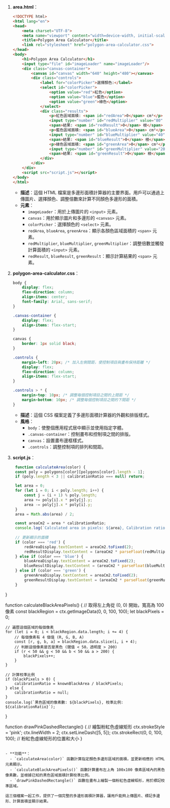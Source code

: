 1. **area.html**：
   ```html
   <!DOCTYPE html>
   <html lang="en">
   <head>
       <meta charset="UTF-8">
       <meta name="viewport" content="width=device-width, initial-scale=1.0">
       <title>Polygon Area Calculator</title>
       <link rel="stylesheet" href="polygon-area-calculator.css">
   </head>
   <body>
       <h1>Polygon Area Calculator</h1>
       <input type="file" id="imageLoader" name="imageLoader"/>
       <div class="canvas-container">
           <canvas id="canvas" width="640" height="480"></canvas>
           <div class="controls">
               <label for="colorPicker">選擇顏色:</label>
               <select id="colorPicker">
                   <option value="red">紅色</option>
                   <option value="blue">藍色</option>
                   <option value="green">綠色</option>
               </select>
               <div class="results">
                   <p>紅色區域面積: <span id="redArea">0</span> cm²</p>
                   <input type="number" id="redMultiplier" value="80" onchange="calculateArea('red')">
                   <span>結果: <span id="redResult">0</span> 根</span>
                   <p>藍色區域面積: <span id="blueArea">0</span> cm²</p>
                   <input type="number" id="blueMultiplier" value="40" onchange="calculateArea('blue')">
                   <span>結果: <span id="blueResult">0</span> 根</span>
                   <p>綠色區域面積: <span id="greenArea">0</span> cm²</p>
                   <input type="number" id="greenMultiplier" value="20" onchange="calculateArea('green')">
                   <span>結果: <span id="greenResult">0</span> 根</span>
               </div>
           </div>
       </div>
       <script src="script.js"></script>
   </body>
   </html>
   ```
   - **描述**：這個 HTML 檔案是多邊形面積計算器的主要界面。用戶可以通過上傳圖片、選擇顏色、調整倍數來計算不同顏色多邊形的面積。
   - **元素**：
     - `imageLoader`：用於上傳圖片的 `<input>` 元素。
     - `canvas`：用於顯示圖片和多邊形的 `<canvas>` 元素。
     - `colorPicker`：選擇顏色的 `<select>` 元素。
     - `redArea`, `blueArea`, `greenArea`：顯示各顏色區域面積的 `<span>` 元素。
     - `redMultiplier`, `blueMultiplier`, `greenMultiplier`：調整倍數並觸發計算面積的 `<input>` 元素。
     - `redResult`, `blueResult`, `greenResult`：顯示計算結果的 `<span>` 元素。

2. **polygon-area-calculator.css**：
   ```css
   body {
       display: flex;
       flex-direction: column;
       align-items: center;
       font-family: Arial, sans-serif;
   }

   .canvas-container {
       display: flex;
       align-items: flex-start;
   }

   canvas {
       border: 1px solid black;
   }

   .controls {
       margin-left: 20px; /* 加入左側間距，使控制項目與畫布保持距離 */
       display: flex;
       flex-direction: column;
       align-items: flex-start;
   }

   .controls > * {
       margin-top: 10px; /* 調整每個控制項目之間的上間距 */
       margin-bottom: 10px; /* 調整每個控制項目之間的下間距 */
   }
   ```
   - **描述**：這個 CSS 檔案定義了多邊形面積計算器的外觀和排版樣式。
   - **風格**：
     - `body`：使整個應用程式居中顯示並使用指定字體。
     - `.canvas-container`：控制畫布和控制項之間的排版。
     - `canvas`：設置畫布邊框樣式。
     - `.controls`：調整控制項的排列和間距。

3. **script.js**：
   ```javascript
    function calculateArea(color) {
    const poly = polygons[color][polygons[color].length - 1];
    if (poly.length < 3 || calibrationRatio === null) return;

    let area = 0;
    for (let i = 0; i < poly.length; i++) {
        const j = (i + 1) % poly.length;
        area += poly[i].x * poly[j].y;
        area -= poly[j].x * poly[i].y;
    }
    area = Math.abs(area) / 2;

    const areaCm2 = area * calibrationRatio;
    console.log(`Calculated area in pixels: ${area}, Calibration ratio: ${calibrationRatio}, Area in cm²: ${areaCm2}`);
    
    // 更新顯示的面積
    if (color === 'red') {
        redAreaDisplay.textContent = areaCm2.toFixed(2);
        redResultDisplay.textContent = (areaCm2 * parseFloat(redMultiplierInput.value)).toFixed(2);
    } else if (color === 'blue') {
        blueAreaDisplay.textContent = areaCm2.toFixed(2);
        blueResultDisplay.textContent = (areaCm2 * parseFloat(blueMultiplierInput.value)).toFixed(2);
    } else if (color === 'green') {
        greenAreaDisplay.textContent = areaCm2.toFixed(2);
        greenResultDisplay.textContent = (areaCm2 * parseFloat(greenMultiplierInput.value)).toFixed(2);
    }
}

function calculateBlackAreaPixels() {
    // 取得左上角從 (0, 0) 開始，寬高為 100 像素
    const blackRegion = ctx.getImageData(0, 0, 100, 100); 
    let blackPixels = 0;

    // 遍歷這個區域的每個像素
    for (let i = 0; i < blackRegion.data.length; i += 4) {
        // 每個像素有 4 個值 (R, G, B, A)
        const [r, g, b, a] = blackRegion.data.slice(i, i + 4);
        // 判斷這個像素是否是黑色 (閾值 < 50，透明度 > 200)
        if (r < 50 && g < 50 && b < 50 && a > 200) {
            blackPixels++;
        }
    }

    // 計算校準比例
    if (blackPixels > 0) {
        calibrationRatio = knownBlackArea / blackPixels;
    } else {
        calibrationRatio = null;
    }
    console.log(`黑色區域的像素數: ${blackPixels}, 校準比例: ${calibrationRatio}`);
}

function drawPinkDashedRectangle() {
    // 繪製粉紅色虛線矩形
    ctx.strokeStyle = 'pink'; 
    ctx.lineWidth = 2;
    ctx.setLineDash([5, 5]); 
    ctx.strokeRect(0, 0, 100, 100); // 粉紅色虛線矩形的位置和大小
}
```

- **功能**：
  - `calculateArea(color)` 函數計算指定顏色多邊形區域的面積，並更新相應的 HTML 元素顯示。
  - `calculateBlackAreaPixels()` 函數計算畫布左上角 100x100 像素區域內的黑色像素數，並根據已知的黑色區域面積計算校準比例。
  - `drawPinkDashedRectangle()` 函數在畫布上繪製一個粉紅色虛線矩形，用於標記校準區域。

這三個檔案一起工作，提供了一個完整的多邊形面積計算器，讓用戶能夠上傳圖片、標記多邊形、計算面積並顯示結果。
